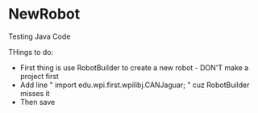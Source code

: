 # NewRobot
Testing Java Code

THings to do:
  * First thing is use RobotBuilder to create a new robot - DON'T make a project first
  * Add line " import edu.wpi.first.wpilibj.CANJaguar; " cuz RobotBuilder misses it
  * Then save
  
